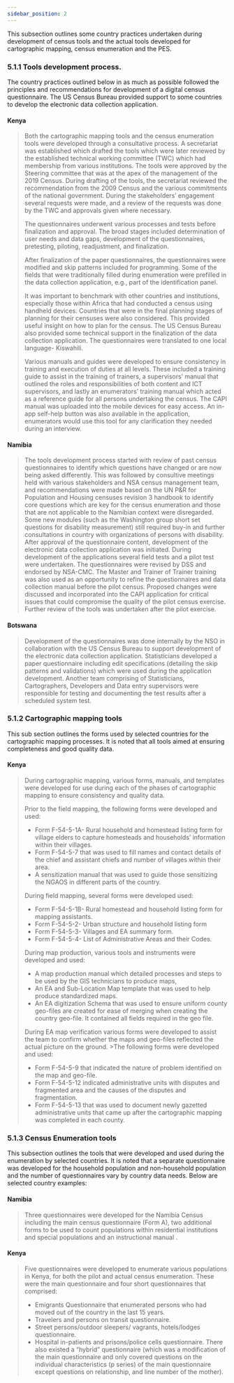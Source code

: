 ```yaml
---
sidebar_position: 2
---
```




This subsection outlines some country practices undertaken during development of census tools and the actual tools developed for cartographic mapping, census enumeration and the PES.

### 5.1.1	Tools development process. 
The country practices outlined below in as much as possible followed the principles and recommendations for development of a digital census questionnaire. The US Census Bureau provided support to some countries to develop the electronic data collection application.

#### Kenya
>Both the cartographic mapping tools and the census enumeration tools were developed through a consultative process. A secretariat was established which drafted the tools which were later reviewed by the established technical working committee (TWC) which had membership from various institutions. The tools were approved by the Steering committee that was at the apex of the management of the 2019 Census. During drafting of the tools, the secretariat reviewed the recommendation from the 2009 Census and the various commitments of the national government. During the stakeholders’ engagement several requests were made, and a review of the requests was done by the TWC and approvals given where necessary.
>
>The questionnaires underwent various processes and tests before finalization and approval. The broad stages included determination of user needs and data gaps, development of the questionnaires, pretesting, piloting, readjustment, and finalization.
>
>After finalization of the paper questionnaires, the questionnaires were modified and skip patterns included for programming. Some of the fields that were traditionally filled during enumeration were prefilled in the data collection application, e.g., part of the identification panel.
>
>It was important to benchmark with other countries and institutions, especially those within Africa that had conducted a census using handheld devices. Countries that were in the final planning stages of planning for their censuses were also considered. This provided useful insight on how to plan for the census. The US Census Bureau also provided some technical support in the finalization of the data collection application. The questionnaires were translated to one local language- Kiswahili. 
>
>Various manuals and guides were developed to ensure consistency in training and execution of duties at all levels. These included a training guide to assist in the training of trainers, a supervisors’ manual that outlined the roles and responsibilities of both content and ICT supervisors, and lastly an enumerators’ training manual which acted as a reference guide for all persons undertaking the census.
The CAPI manual was uploaded into the mobile devices for easy access. An in-app self-help button was also available in the application, enumerators would use this tool for any clarification they needed during an interview.

#### Namibia
>The tools development process started with review of past census questionnaires to identify which questions have changed or are now being asked differently. This was followed by consultive meetings held with various stakeholders and NSA census management team, and recommendations were made based on the UN P&R for Population and Housing censuses revision 3 handbook to identify core questions which are key for the census enumeration and those that are not applicable to the Namibian context were disregarded. Some new modules (such as the Washington group short set questions for disability measurement) still required buy-in and further consultations in country with organizations of persons with disability.
>After approval of the questionnaire content, development of the electronic data collection application was initiated. During development of the applications several field tests and a pilot test were undertaken. The questionnaires were revised by DSS and endorsed by NSA-CMC. The Master and Trainer of Trainer training was also used as an opportunity to refine the questionnaires and data collection manual before the pilot census. Proposed changes were discussed and incorporated into the CAPI application for critical issues that could compromise the quality of the pilot census exercise. Further review of the tools was undertaken after the pilot exercise. 

#### Botswana
>Development of the questionnaires was done internally by the NSO in collaboration with the US Census Bureau to support development of the electronic data collection application. Statisticians developed a paper questionnaire including edit specifications (detailing the skip patterns and validations) which were used during the application development. Another team comprising of Statisticians, Cartographers, Developers and Data entry supervisors were responsible for testing and documenting the test results after a scheduled system test.

### 5.1.2 Cartographic mapping tools 
This sub section outlines the forms used by selected countries for the cartographic mapping processes. It is noted that all tools aimed at ensuring completeness  and good quality data.

#### Kenya
>During cartographic mapping, various forms, manuals, and templates were developed for use during each of the phases of cartographic mapping to ensure consistency and quality data.
>
>Prior to the field mapping, the following forms were developed and used: 
>-	Form F-54-5-1A- Rural household and homestead listing form for village elders to capture homesteads and households’ information within their villages.
>-	Form F-54-5-7 that was used to fill names and contact details of the chief and assistant chiefs and number of villages within their area. 
>-	A sensitization manual that was used to guide those sensitizing the NGAOS in different parts of the country.  
>
>During field mapping, several forms were developed used:
>-	Form F-54-5-1B- Rural homestead and household listing form for mapping assistants.
>-	Form F-54-5-2- Urban structure and household listing form 
>-	Form F-54-5-3- Villages and EA summary form.
>-	Form F-54-5-4- List of Administrative Areas and their Codes. 
>
>During map production, various tools and instruments were developed and used: 
>-	A map production manual which detailed processes and steps to be used by the GIS technicians to produce maps, 
>-	An EA and Sub-Location Map template that was used to help produce standardized maps.
>-	An EA digitization Schema that was used to ensure uniform county geo-files are created for ease of merging when creating the country geo-file. It contained all fields required in the geo file. 
>
>During EA map verification various forms were developed to assist the team to confirm whether the maps and geo-files reflected the actual picture on the ground. >The following forms were developed and used:
>-	Form F-54-5-9 that indicated the nature of problem identified on the map and geo-file.
>-	Form F-54-5-12 indicated administrative units with disputes and fragmented area and the causes of the disputes and fragmentation.
>-	Form F-54-5-13 that was used to document newly gazetted  administrative units that came up after the cartographic mapping was completed in each county.

### 5.1.3 Census Enumeration tools
This subsection outlines the tools that were developed and used during the enumeration by selected countries. It is noted that a separate questionnaire was developed for the household population and non-household population and the number of questionnaires vary by country data needs. Below are selected country examples:

#### Namibia
>Three questionnaires were developed for the Namibia Census including the main census questionnaire (Form A), two additional forms to be used to count populations within residential institutions and special populations and an instructional manual .

#### Kenya
>Five questionnaires were developed to enumerate various populations in Kenya, for both the pilot and actual census enumeration. These were the main questionnaire and four short questionnaires that comprised:
>- Emigrants Questionnaire that enumerated persons who had moved out of the country in the last 15 years. 
>- Travelers and persons on transit questionnaire. 
>- Street persons/outdoor sleepers/ vagrants, hotels/lodges questionnaire.
>- Hospital in-patients and prisons/police cells questionnaire.
>There also existed a “hybrid” questionnaire (which was a modification of the main questionnaire and only covered questions on the individual characteristics (p series) of the main questionnaire except questions on relationship, and line number of the mother).

